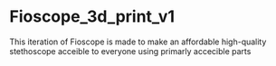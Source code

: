 # Fioscope_3d_print_v1
This iteration of Fioscope is made to make an affordable high-quality stethoscope acceible to everyone using primarly accecible parts
